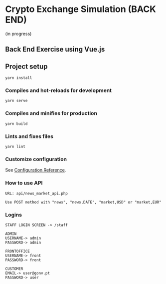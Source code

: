 # Crypto Exchange Simulation (BACK END) 
(in progress)

## Back End Exercise using Vue.js

## Project setup
```
yarn install
```

### Compiles and hot-reloads for development
```
yarn serve
```

### Compiles and minifies for production
```
yarn build
```

### Lints and fixes files
```
yarn lint
```

### Customize configuration
See [Configuration Reference](https://cli.vuejs.org/config/).


### How to use API
```
URL: api/news_market_api.php

Use POST method with "news", "news,DATE", "market,USD" or "market,EUR"
```

### Logins
```
STAFF LOGIN SCREEN -> /staff 

ADMIN
USERNAME-> admin
PASSWORD-> admin

FRONTOFFICE
USERNAME-> front
PASSWORD-> front

CUSTOMER
EMAIL-> user@gonv.pt
PASSWORD-> user


